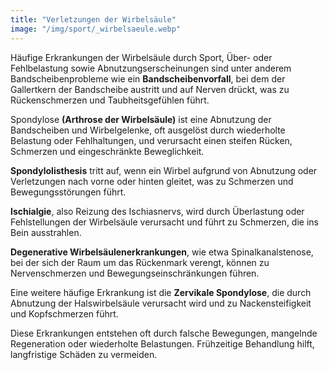```yaml
---
title: "Verletzungen der Wirbelsäule"
image: "/img/sport/_wirbelsaeule.webp"
---
```


Häufige Erkrankungen der Wirbelsäule durch Sport, Über- oder Fehlbelastung sowie Abnutzungserscheinungen sind unter anderem Bandscheibenprobleme wie ein **Bandscheibenvorfall**, bei dem der Gallertkern der Bandscheibe austritt und auf Nerven drückt, was zu Rückenschmerzen und Taubheitsgefühlen führt. 

Spondylose **(Arthrose der Wirbelsäule)** ist eine Abnutzung der Bandscheiben und Wirbelgelenke, oft ausgelöst durch wiederholte Belastung oder Fehlhaltungen, und verursacht einen steifen Rücken, Schmerzen und eingeschränkte Beweglichkeit. 

**Spondylolisthesis** tritt auf, wenn ein Wirbel aufgrund von Abnutzung oder Verletzungen nach vorne oder hinten gleitet, was zu Schmerzen und Bewegungsstörungen führt. 

**Ischialgie**, also Reizung des Ischiasnervs, wird durch Überlastung oder Fehlstellungen der Wirbelsäule verursacht und führt zu Schmerzen, die ins Bein ausstrahlen. 

**Degenerative Wirbelsäulenerkrankungen**, wie etwa Spinalkanalstenose, bei der sich der Raum um das Rückenmark verengt, können zu Nervenschmerzen und Bewegungseinschränkungen führen. 

Eine weitere häufige Erkrankung ist die **Zervikale Spondylose**, die durch Abnutzung der Halswirbelsäule verursacht wird und zu Nackensteifigkeit und Kopfschmerzen führt. 

Diese Erkrankungen entstehen oft durch falsche Bewegungen, mangelnde Regeneration oder wiederholte Belastungen. Frühzeitige Behandlung hilft, langfristige Schäden zu vermeiden.